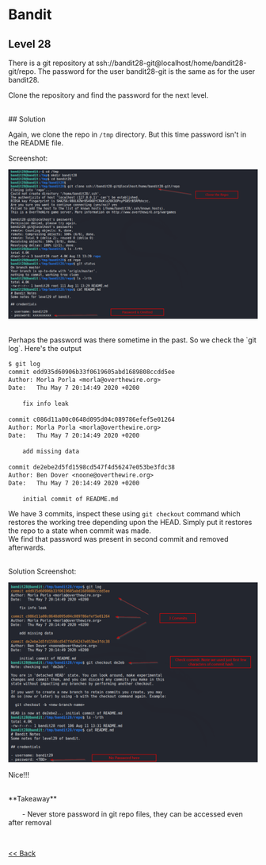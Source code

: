 # Bandit

## Level 28
There is a git repository at ssh://bandit28-git@localhost/home/bandit28-git/repo. The password for the user bandit28-git is the same as for the user bandit28.

Clone the repository and find the password for the next level.

<br/>
## Solution

Again, we clone the repo in `/tmp` directory. But this time password isn't in the README file.

Screenshot:

![Level 28 Image](./images/Level28.1.png)

<br/>
Perhaps the password was there sometime in the past. So we check the `git log`.  Here's the output

```shell
$ git log                                     
commit edd935d60906b33f0619605abd1689808ccdd5ee                                 
Author: Morla Porla <morla@overthewire.org>                                     
Date:   Thu May 7 20:14:49 2020 +0200   

    fix info leak                       

commit c086d11a00c0648d095d04c089786efef5e01264                                 
Author: Morla Porla <morla@overthewire.org>                                     
Date:   Thu May 7 20:14:49 2020 +0200   

    add missing data                    

commit de2ebe2d5fd1598cd547f4d56247e053be3fdc38                                 
Author: Ben Dover <noone@overthewire.org>                                       
Date:   Thu May 7 20:14:49 2020 +0200   

    initial commit of README.md      
```

We have 3 commits, inspect these using `git checkout` command which restores the working tree depending upon the HEAD. Simply put it restores the repo to a state when commit was made.<br/>
We find that password was present in second commit and removed afterwards.

<br/>
Solution Screenshot:

![Level 28 Image](./images/Level28.2.png)

Nice!!!

<br/>
<span id=green>**Takeaway**</span><br/>

  - Never store password in git repo files, they can be accessed even after removal<br/>

<br/>

[<< Back](https://grey-fish.github.io/Bandit/index.html)



